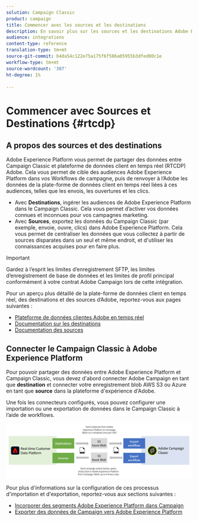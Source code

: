 ```yaml
---
solution: Campaign Classic
product: campaign
title: Commencer avec les sources et les destinations
description: En savoir plus sur les sources et les destinations Adobe Experience Platform.
audience: integrations
content-type: reference
translation-type: tm+mt
source-git-commit: b4da54c122e75a175f6f586a05955b3dfed00c1e
workflow-type: tm+mt
source-wordcount: '307'
ht-degree: 1%

---
```



# Commencer avec Sources et Destinations {#rtcdp}

## A propos des sources et des destinations

Adobe Experience Platform vous permet de partager des données entre Campaign Classic et plateforme de données client en temps réel (RTCDP) Adobe. Cela vous permet de cible des audiences Adobe Experience Platform dans vos Workflows de campagne, puis de renvoyer à l’Adobe les données de la plate-forme de données client en temps réel liées à ces audiences, telles que les envois, les ouvertures et les clics.

* Avec **Destinations**, ingérer les audiences de Adobe Experience Platform dans le Campaign Classic. Cela vous permet d’activer vos données connues et inconnues pour vos campagnes marketing.
* Avec **Sources**, exportez les données du Campaign Classic (par exemple, envoie, ouvre, clics) dans Adobe Experience Platform. Cela vous permet de centraliser les données que vous collectez à partir de sources disparates dans un seul et même endroit, et d&#39;utiliser les connaissances acquises pour en faire plus.

>[!IMPORTANT]
>
>Gardez à l’esprit les limites d’enregistrement SFTP, les limites d’enregistrement de base de données et les limites de profil principal conformément à votre contrat Adobe Campaign lors de cette intégration.

Pour un aperçu plus détaillé de la plate-forme de données client en temps réel, des destinations et des sources d’Adobe, reportez-vous aux pages suivantes :

* [Plateforme de données clientes Adobe en temps réel](https://experienceleague.adobe.com/docs/experience-platform/rtcdp/overview.html)
* [Documentation sur les destinations](https://experienceleague.adobe.com/docs/experience-platform/destinations/home.html)
* [Documentation des sources](https://experienceleague.adobe.com/docs/experience-platform/sources/home.html)

## Connecter le Campaign Classic à Adobe Experience Platform

Pour pouvoir partager des données entre Adobe Experience Platform et Campaign Classic, vous devez d&#39;abord connecter Adobe Campaign en tant que **destination** et connecter votre enregistrement blob AWS S3 ou Azure en tant que **source** dans la plateforme d&#39;expérience d&#39;Adobe.

Une fois les connecteurs configurés, vous pouvez configurer une importation ou une exportation de données dans le Campaign Classic à l’aide de workflows.

![](assets/rtcdp-schema.png)

Pour plus d&#39;informations sur la configuration de ces processus d&#39;importation et d&#39;exportation, reportez-vous aux sections suivantes :

* [Incorporer des segments Adobe Experience Platform dans Campaign](../../integrations/using/ingest-aep-data.md)
* [Exporter des données de Campaign vers Adobe Experience Platform](../../integrations/using/export-campaign-data.md)
